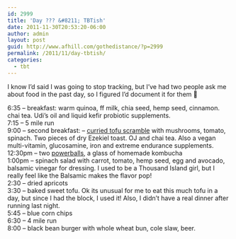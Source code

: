 ```yaml
---
id: 2999
title: 'Day ??? &#8211; TBTish'
date: 2011-11-30T20:53:20-06:00
author: admin
layout: post
guid: http://www.afhill.com/gothedistance/?p=2999
permalink: /2011/11/day-tbtish/
categories:
  - tbt
---
```

I know I&#8217;d said I was going to stop tracking, but I&#8217;ve had two people ask me about food in the past day, so I figured I&#8217;d document it for them 🙂

6:35 &#8211; breakfast: warm quinoa, ff milk, chia seed, hemp seed, cinnamon. chai tea. Udi&#8217;s oil and liquid kefir probiotic supplements.  
7:15 &#8211; 5 mile run  
9:00 &#8211; second breakfast: &#8211; [curried tofu scramble](http://vegetarian.about.com/od/breakfastrecipe1/r/curriedscramble.htm) with mushrooms, tomato, spinach. Two pieces of dry Ezekiel toast. OJ and chai tea. Also a vegan multi-vitamin, glucosamine, iron and extreme endurance supplements.  
12:30pm &#8211; two [powerballs](http://noticeverything.blogspot.com/2011/04/baseball-powerballs.html), a glass of homemade kombucha  
1:00pm &#8211; spinach salad with carrot, tomato, hemp seed, egg and avocado, balsamic vinegar for dressing. I used to be a Thousand Island girl, but I really feel like the Balsamic makes the flavor pop!  
2:30 &#8211; dried apricots  
3:30 &#8211; baked sweet tofu. Ok its unusual for me to eat this much tofu in a day, but since I had the block, I used it! Also, I didn&#8217;t have a real dinner after running last night.  
5:45 &#8211; blue corn chips  
6:30 &#8211; 4 mile run  
8:00 &#8211; black bean burger with whole wheat bun, cole slaw, beer.